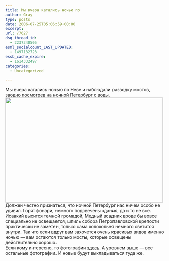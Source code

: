 ```yaml
---
title: Мы вчера катались ночью по
author: Gray
type: posts
date: 2006-07-25T05:06:59+00:00
excerpt:
url: /7627
dsq_thread_id:
  - 2237340505
esml_socialcount_LAST_UPDATED:
  - 1497132723
essb_cache_expire:
  - 1614332497
categories:
  - Uncategorized

---
```








Мы вчера катались ночью по Неве и наблюдали разводку мостов, заодно посмотрев на ночной Петербург с воды.  
<img src="https://i1.wp.com/images14.fotki.com/v336/photos/5/520379/3823469/IMG_0664-vi.jpg?resize=500%2C333" title="" width="500" height="333" border="0" data-recalc-dims="1" />  
Должен честно признаться, что ночной Петербург нас ничем особо не удивил. Горят фонари, немного подсвечены здания, да и то не все. Исаакий высится темной громадой, Медный всадник вроде бы вовсе специально не освещается, шпиль собора Петропавловской крепости практически не заметен, только сама колокольня немного светится внутри. Так что если вдруг вам захочется очень красивых видов именно ночью &#8212; вам остаются только мосты, которые освещены действительно хорошо.  
Если кому интересно, то фотографии <a href="http://public.fotki.com/SergeyPetrenko/cities/spb/night/" target="_blank">здесь</a>. А уровнем выше &#8212; все остальные фотографии. И новые будут выкладываться туда же.